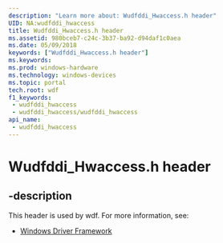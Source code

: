 ```yaml
---
description: "Learn more about: Wudfddi_Hwaccess.h header"
UID: NA:wudfddi_hwaccess
title: Wudfddi_Hwaccess.h header
ms.assetid: 980bceb7-c24c-3b37-ba92-d94daf1c0aea
ms.date: 05/09/2018
keywords: ["Wudfddi_Hwaccess.h header"]
ms.keywords: 
ms.prod: windows-hardware
ms.technology: windows-devices
ms.topic: portal
tech.root: wdf
f1_keywords:
 - wudfddi_hwaccess
 - wudfddi_hwaccess/wudfddi_hwaccess
api_name:
 - wudfddi_hwaccess
---
```


# Wudfddi_Hwaccess.h header


## -description

This header is used by wdf. For more information, see:

- [Windows Driver Framework](../_wdf/index.md)

